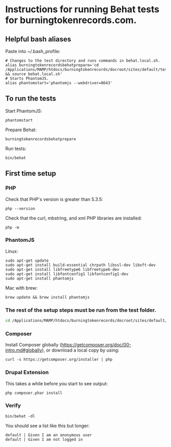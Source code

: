 # Instructions for running Behat tests for burningtokenrecords.com.

## Helpful bash aliases

Paste into ~/.bash_profile:
```
# Changes to the test directory and runs commands in behat.local.sh.
alias burningtokenrecordsbehatprepare='cd /Applications/MAMP/htdocs/burningtokenrecords/docroot/sites/default/tests/behat && source behat.local.sh'
# Starts PhantomJS.
alias phantomstart='phantomjs --webdriver=8643'
```

## To run the tests

Start PhantomJS:

```shell
phantomstart
```

Prepare Behat:

```shell
burningtokenrecordsbehatprepare
```

Run tests:

```shell
bin/behat
```

## First time setup

### PHP

Check that PHP's version is greater than 5.3.5:

```shell
php --version
```

Check that the curl, mbstring, and xml PHP libraries are installed:

```shell
php -m
```

### PhantomJS

Linux:

```shell
sudo apt-get update
sudo apt-get install build-essential chrpath libssl-dev libxft-dev
sudo apt-get install libfreetype6 libfreetype6-dev
sudo apt-get install libfontconfig1 libfontconfig1-dev
sudo apt-get install phantomjs
```

Mac with brew:

```shell
brew update && brew install phantomjs
```

### The rest of the setup steps must be run from the test folder.

```bash
cd /Applications/MAMP/htdocs/burningtokenrecords/docroot/sites/default/behat-tests
```

### Composer

Install Composer globally (https://getcomposer.org/doc/00-intro.md#globally),
or download a local copy by using:

```shell
curl -s https://getcomposer.org/installer | php
```

### Drupal Extension

This takes a while before you start to see output:

```shell
php composer.phar install
```

### Verify

```shell
bin/behat -dl
```

You should see a list like this but longer:

```behat
default | Given I am an anonymous user
default | Given I am not logged in
```
